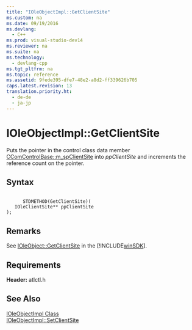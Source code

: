 ```yaml
---
title: "IOleObjectImpl::GetClientSite"
ms.custom: na
ms.date: 09/19/2016
ms.devlang: 
  - C++
ms.prod: visual-studio-dev14
ms.reviewer: na
ms.suite: na
ms.technology: 
  - devlang-cpp
ms.tgt_pltfrm: na
ms.topic: reference
ms.assetid: 9fede395-dfe7-48e2-a8d2-ff339626b705
caps.latest.revision: 13
translation.priority.ht: 
  - de-de
  - ja-jp
---
```

# IOleObjectImpl::GetClientSite
Puts the pointer in the control class data member [CComControlBase::m_spClientSite](../vs140/CComControlBase--m_spClientSite.md) into *ppClientSite* and increments the reference count on the pointer.  
  
## Syntax  
  
```  
  
      STDMETHOD(GetClientSite)(  
   IOleClientSite** ppClientSite   
);  
```  
  
## Remarks  
 See [IOleObject::GetClientSite](http://msdn.microsoft.com/library/windows/desktop/ms692603) in the [!INCLUDE[winSDK](../vs140/includes/winSDK_md.md)].  
  
## Requirements  
 **Header:** atlctl.h  
  
## See Also  
 [IOleObjectImpl Class](../vs140/IOleObjectImpl-Class.md)   
 [IOleObjectImpl::SetClientSite](../vs140/IOleObjectImpl--SetClientSite.md)